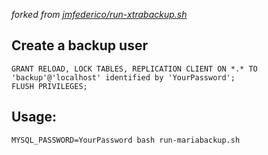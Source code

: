 *forked from [jmfederico/run-xtrabackup.sh](https://gist.github.com/jmfederico/1495347)*

## Create a backup user
    GRANT RELOAD, LOCK TABLES, REPLICATION CLIENT ON *.* TO 'backup'@'localhost' identified by 'YourPassword';
    FLUSH PRIVILEGES;
## Usage:
    MYSQL_PASSWORD=YourPassword bash run-mariabackup.sh
